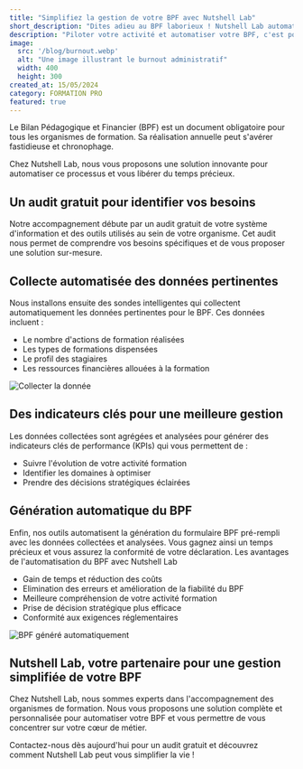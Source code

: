 ```yaml
---
title: "Simplifiez la gestion de votre BPF avec Nutshell Lab"
short_description: "Dites adieu au BPF laborieux ! Nutshell Lab automatise la gestion de votre bilan pour vous faire gagner du temps et simplifier votre vie. Contactez-nous pour un audit gratuit !"
description: "Piloter votre activité et automatiser votre BPF, c'est possible avec Nutshell Lab."
image:
  src: '/blog/burnout.webp'
  alt: "Une image illustrant le burnout administratif"
  width: 400
  height: 300
created_at: 15/05/2024
category: FORMATION PRO
featured: true
---
```


Le Bilan Pédagogique et Financier (BPF) est un document obligatoire pour tous les organismes de formation.
 Sa réalisation annuelle peut s'avérer fastidieuse et chronophage.

 Chez Nutshell Lab, nous vous proposons une solution innovante pour automatiser ce processus et vous libérer du temps précieux.

## Un audit gratuit pour identifier vos besoins

Notre accompagnement débute par un audit gratuit de votre système d'information et des outils utilisés au sein de votre organisme. Cet audit nous permet de comprendre vos besoins spécifiques et de vous proposer une solution sur-mesure.

## Collecte automatisée des données pertinentes

Nous installons ensuite des sondes intelligentes qui collectent automatiquement les données pertinentes pour le BPF. Ces données incluent :

* Le nombre d'actions de formation réalisées
* Les types de formations dispensées
* Le profil des stagiaires
* Les ressources financières allouées à la formation

![Collecter la donnée](/blog/dashboard.webp)

## Des indicateurs clés pour une meilleure gestion

Les données collectées sont agrégées et analysées pour générer des indicateurs clés de performance (KPIs) qui vous permettent de :

* Suivre l'évolution de votre activité formation
* Identifier les domaines à optimiser
* Prendre des décisions stratégiques éclairées

## Génération automatique du BPF

Enfin, nos outils automatisent la génération du formulaire BPF pré-rempli avec les données collectées et analysées. Vous gagnez ainsi un temps précieux et vous assurez la conformité de votre déclaration.
Les avantages de l'automatisation du BPF avec Nutshell Lab

* Gain de temps et réduction des coûts
* Elimination des erreurs et amélioration de la fiabilité du BPF
* Meilleure compréhension de votre activité formation
* Prise de décision stratégique plus efficace
* Conformité aux exigences réglementaires

![BPF généré automatiquement](/blog/bpf.webp)

## Nutshell Lab, votre partenaire pour une gestion simplifiée de votre BPF

Chez Nutshell Lab, nous sommes experts dans l'accompagnement des organismes de formation. Nous vous proposons une solution complète et personnalisée pour automatiser votre BPF et vous permettre de vous concentrer sur votre cœur de métier.

Contactez-nous dès aujourd'hui pour un audit gratuit et découvrez comment Nutshell Lab peut vous simplifier la vie !

